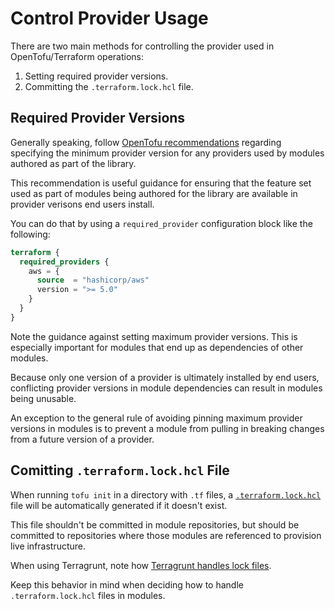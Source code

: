 # Control Provider Usage

There are two main methods for controlling the provider used in OpenTofu/Terraform operations:

1. Setting required provider versions.
2. Committing the `.terraform.lock.hcl` file.

## Required Provider Versions

Generally speaking, follow [OpenTofu recommendations](https://opentofu.org/docs/language/providers/requirements/#best-practices-for-provider-versions) regarding specifying the minimum provider version for any providers used by modules authored as part of the library.

This recommendation is useful guidance for ensuring that the feature set used as part of modules being authored for the library are available in provider verisons end users install.

You can do that by using a `required_provider` configuration block like the following:

```terraform
terraform {
  required_providers {
    aws = {
      source  = "hashicorp/aws"
      version = ">= 5.0"
    }
  }
}
```

Note the guidance against setting maximum provider versions. This is especially important for modules that end up as dependencies of other modules.

Because only one version of a provider is ultimately installed by end users, conflicting provider versions in module dependencies can result in modules being unusable.

An exception to the general rule of avoiding pinning maximum provider versions in modules is to prevent a module from pulling in breaking changes from a future version of a provider.

## Comitting `.terraform.lock.hcl` File

When running `tofu init` in a directory with `.tf` files, a [`.terraform.lock.hcl`](https://opentofu.org/docs/language/files/dependency-lock) file will be automatically generated if it doesn't exist.

This file shouldn't be committed in module repositories, but should be committed to repositories where those modules are referenced to provision live infrastructure.

When using Terragrunt, note how [Terragrunt handles lock files](https://terragrunt.gruntwork.io/docs/features/lock-file-handling/).

Keep this behavior in mind when deciding how to handle `.terraform.lock.hcl` files in modules.

